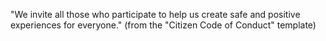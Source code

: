 "We invite all those who participate to help us create safe and positive experiences for everyone."  (from the "Citizen Code of Conduct" template)
